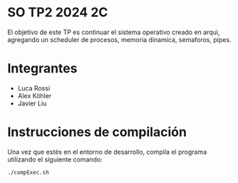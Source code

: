 # SO TP2 2024 2C
El objetivo de este TP es continuar el sistema operativo creado en arqui, agregando un scheduler de procesos, memoria dinamica, semaforos, pipes.

# Integrantes
- Luca Rossi 
- Alex Köhler
- Javier Liu

# Instrucciones de compilación
Una vez que estés en el entorno de desarrollo, compila el programa utilizando el siguiente comando:
```sh
./compExec.sh
```